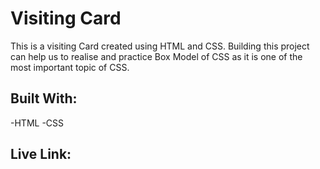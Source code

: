 # Visiting Card

This is a visiting Card created using HTML and CSS. Building this project can help us to realise and practice Box Model of CSS as it is one of the most important topic of CSS.


## Built With:
-HTML
-CSS

## Live Link:
